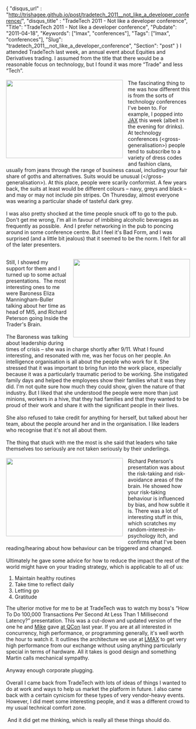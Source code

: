 {
 "disqus_url" : "http://trishagee.github.io/post/tradetech_2011__not_like_a_developer_conference/",
 "disqus_title" : "TradeTech 2011 - Not like a developer conference",
 "Title": "TradeTech 2011 - Not like a developer conference",
 "Pubdate": "2011-04-18",
 "Keywords": ["lmax", "conferences"],
 "Tags": ["lmax", "conferences"],
 "Slug": "tradetech_2011__not_like_a_developer_conference",
 "Section": "post"
}
I attended TradeTech last week, an annual event about Equities and Derivatives trading.  I assumed from the title that there would be a reasonable focus on technology, but I found it was more “Trade” and less “Tech”.<br /><br /><a href="http://2.bp.blogspot.com/-bWCpxKcxqUo/TahF0DBHxII/AAAAAAAAIAc/XXZzeNj_4K0/s1600/DSC_0009.jpg" imageanchor="1" style="clear: left; float: left; margin-bottom: 1em; margin-right: 1em;"><img border="0" height="214" src="http://2.bp.blogspot.com/-bWCpxKcxqUo/TahF0DBHxII/AAAAAAAAIAc/XXZzeNj_4K0/s320/DSC_0009.jpg" style="cursor: move;" width="320" /></a>The fascinating thing to me was how different this is from the sorts of technology conferences I've been to.  For example, I popped into <a href="http://jaxlondon.com/">JAX</a> this week (albeit in the evening for drinks).  At technology conferences (&lt;gross-generalisation&gt;) people tend to subscribe to a variety of dress codes and fashion clans, usually from jeans through the range of business casual, including your fair share of goths and alternatives.  Suits would be unusual (&lt;/gross-generalisation&gt;).  At this place, people were scarily conformist.  A few years back, the suits at least would be different colours – navy, greys and black – and may or may not include pin stripes.  On Thuresday, almost everyone was wearing a particular shade of tasteful dark grey.<br /><br />I was also pretty shocked at the time people snuck off to go to the pub.  Don't get me wrong, I'm all in favour of imbibing alcoholic beverages as frequently as possible. &nbsp;And I prefer networking in the pub to poncing around in some conference centre.  But I feel it's Bad Form, and I was surprised (and a little bit jealous) that it seemed to be the norm.  I felt for all of the later presenters.<br /><br /><div class="separator" style="clear: both; text-align: center;"><a href="http://2.bp.blogspot.com/-YInq4o3Vu8c/TahGzuaMylI/AAAAAAAAIAk/vCmhBplBl3g/s1600/DSC_0001.jpg" imageanchor="1" style="clear: right; float: right; margin-bottom: 1em; margin-left: 1em;"><img border="0" height="214" src="http://2.bp.blogspot.com/-YInq4o3Vu8c/TahGzuaMylI/AAAAAAAAIAk/vCmhBplBl3g/s320/DSC_0001.jpg" width="320" /></a></div>Still, I showed my support for them and I turned up to some actual presentations. &nbsp;The most interesting ones to me were Baroness Eliza Manningham-Buller talking about her time as head of MI5, and Richard Peterson going Inside the Trader's Brain.<br /><br />The Baroness was talking about leadership during times of crisis – she was in charge shortly after 9/11.  What I found interesting, and resonated with me, was her focus on her people.  An intelligence organisation is all about the people who work for it.  She stressed that it was important to bring fun into the work place, especially because it was a particularly traumatic period to be working.  She instigated family days and helped the employees show their families what it was they did.  I'm not quite sure how much they could show, given the nature of that industry.  But I liked that she understood the people were more than just minions, workers in a hive, that they had families and that they wanted to be proud of their work and share it with the significant people in their lives.<br /><br />She also refused to take credit for anything for herself, but talked about her team, about the people around her and in the organisation. I like leaders who recognise that it's not all about them.<br /><br />The thing that stuck with me the most is she said that leaders who take themselves too seriously are not taken seriously by their underlings.<br /><br /><div class="separator" style="clear: both; text-align: center;"><a href="http://1.bp.blogspot.com/-3a8b0gyz_wM/TahHg3a-m-I/AAAAAAAAIAo/izyXXXYoXbI/s1600/DSC_0005.jpg" imageanchor="1" style="clear: left; float: left; margin-bottom: 1em; margin-right: 1em;"><img border="0" height="214" src="http://1.bp.blogspot.com/-3a8b0gyz_wM/TahHg3a-m-I/AAAAAAAAIAo/izyXXXYoXbI/s320/DSC_0005.jpg" width="320" /></a></div>Richard Peterson's presentation was about the risk-taking and risk-avoidance areas of the brain.  He showed how your risk-taking behaviour is influenced by bias, and how subtle it is.  There was a lot of interesting stuff in this, which scratches my random-interest-in-psychology itch, and confirms what I've been reading/hearing about how behaviour can be triggered and changed.<br /><br />Ultimately he gave some advice for how to reduce the impact the rest of the world might have on your trading strategy, which is applicable to all of us:<br /><ol><li>Maintain healthy routines</li><li>Take time to reflect daily</li><li>Letting go</li><li>Gratitude</li></ol>The ulterior motive for me to be at TradeTech was to watch my boss's “How To Do 100,000 Transactions Per Second At Less Than 1 Millisecond Latency?” presentation.  This was a cut-down and updated version of the one he and <a href="http://mikes-tech.blogspot.com/">Mike</a> gave <a href="http://www.infoq.com/presentations/LMAX">at QCon</a> last year.  If you are at all interested in concurrency, high performance, or programming generally, it's well worth the hour to watch it.  It outlines the architecture we use at <a href="http://community.lmaxtrader.com/">LMAX</a> to get very high performance from our exchange without using anything particularly special in terms of hardware.  All it takes is good design and something Martin calls mechanical sympathy.<br /><br />Anyway enough corporate plugging.<br /><br />Overall I came back from TradeTech with lots of ideas of things I wanted to do at work and ways to help us market the platform in future.  I also came back with a certain cynicism for these types of very vendor-heavy events.  However, I did meet some interesting people, and it was a different crowd to my usual technical comfort zone.<br /><br />&nbsp;And it did get me thinking, which is really all these things should do.
